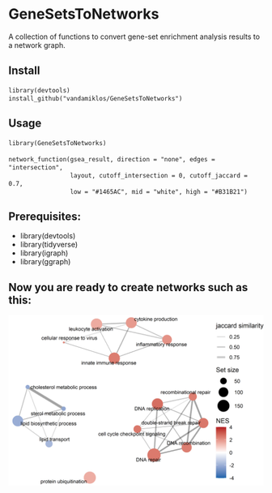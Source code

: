 # GeneSetsToNetworks

A collection of functions to convert gene-set enrichment analysis results to a network graph.

## Install

```
library(devtools)
install_github("vandamiklos/GeneSetsToNetworks")
```

## Usage

```
library(GeneSetsToNetworks)

network_function(gsea_result, direction = "none", edges = "intersection", 
                 layout, cutoff_intersection = 0, cutoff_jaccard = 0.7,
                 low = "#1465AC", mid = "white", high = "#B31B21")
```

## Prerequisites:

- library(devtools)
- library(tidyverse)
- library(igraph)
- library(ggraph)

## Now you are ready to create networks such as this:
![](https://github.com/vandamiklos/GeneSetsToNetworks/blob/main/data/network.png)
